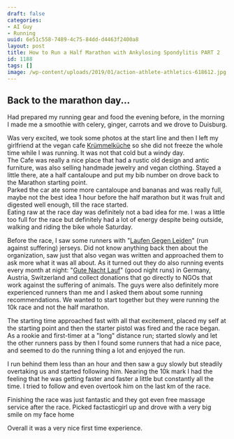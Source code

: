 ```yaml
---
draft: false
categories:
- AI Guy
- Running
uuid: 6e51c558-7489-4c75-84dd-d4463f2400a8
layout: post
title: How to Run a Half Marathon with Ankylosing Spondylitis PART 2
id: 1188
tags: []
image: /wp-content/uploads/2019/01/action-athlete-athletics-618612.jpg
---
```


## Back to the marathon day...

Had prepared my running gear and food the evening before, in the morning I made me a smoothie with celery, ginger, carrots and we drove to Duisburg.   
  
Was very excited, we took some photos at the start line and then I left my girlfriend at the vegan cafe [Krümmelküche](http://www.kruemelkueche.de/) so she did not freeze the whole time while I was running. It was not that cold but a windy day.  
The Cafe was really a nice place that had a rustic old design and antic furniture, was also selling handmade jewelry and vegan clothing. Stayed a little there, ate a half cantaloupe and put my bib number on drove back to the Marathon starting point.   
Parked the car ate some more cantaloupe and bananas and was really full, maybe not the best idea 1 hour before the half marathon but it was fruit and digested well enough, till the race started.  
Eating raw at the race day was definitely not a bad idea for me. I was a little too full for the race but definitely had a lot of energy despite being outside, walking and riding the bike whole Saturday.  
   
Before the race, I saw some runners with "[Laufen Gegen Leiden](https://laufengegenleiden.de/)" (run against suffering) jerseys. Did not know anything back then about the organization, saw just that also vegan was written and approached them to ask more what it was all about. As it turned out they do also running events every month at night: "[Gute Nacht Lauf](https://laufengegenleiden.de/gutenachtlauf/)" (good night runs) in Germany, Austria, Switzerland and collect donations that go directly to NGOs that work against the suffering of animals. The guys were also definitely more experienced runners than me and I asked them about some running recommendations. We wanted to start together but they were running the 10k race and not the half marathon.  
  
The starting time approached fast with all that excitement, placed my self at the starting point and then the starter pistol was fired and the race began.   
As a rookie and first-timer at a "long" distance run; started slowly and let the other runners pass by then I found some runners that had a nice pace, and seemed to do the running thing a lot and enjoyed the run.

I run behind them less than an hour and then saw a guy slowly but steadily overtaking us and started following him. Nearing the 10k mark I had the feeling that he was getting faster and faster a little but constantly all the time. I tried to follow and even overtook him on the last km of the race.  
  
Finishing the race was just fantastic and they got even free massage service after the race. Picked factasticgirl up and drove with a very big smile on my face home 


Overall it was a very nice first time experience.

